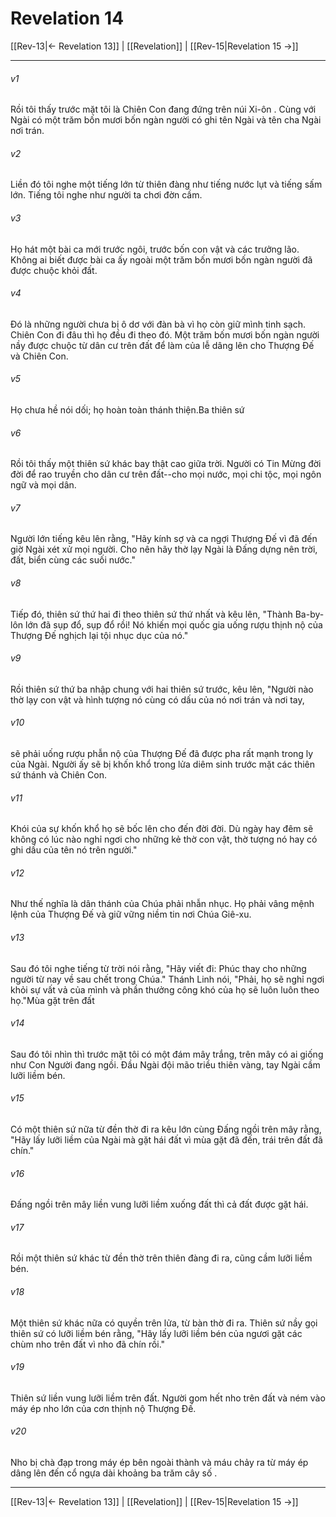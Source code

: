 # Revelation 14

[[Rev-13|← Revelation 13]] | [[Revelation]] | [[Rev-15|Revelation 15 →]]
***



###### v1 
Rồi tôi thấy trước mặt tôi là Chiên Con đang đứng trên núi Xi-ôn . Cùng với Ngài có một trăm bốn mươi bốn ngàn người có ghi tên Ngài và tên cha Ngài nơi trán. 

###### v2 
Liền đó tôi nghe một tiếng lớn từ thiên đàng như tiếng nước lụt và tiếng sấm lớn. Tiếng tôi nghe như người ta chơi đờn cầm. 

###### v3 
Họ hát một bài ca mới trước ngôi, trước bốn con vật và các trưởng lão. Không ai biết được bài ca ấy ngoài một trăm bốn mươi bốn ngàn người đã được chuộc khỏi đất. 

###### v4 
Đó là những người chưa bị ô dơ với đàn bà vì họ còn giữ mình tinh sạch. Chiên Con đi đâu thì họ đều đi theo đó. Một trăm bốn mươi bốn ngàn người nầy được chuộc từ dân cư trên đất để làm của lễ dâng lên cho Thượng Đế và Chiên Con. 

###### v5 
Họ chưa hề nói dối; họ hoàn toàn thánh thiện.Ba thiên sứ 

###### v6 
Rồi tôi thấy một thiên sứ khác bay thật cao giữa trời. Người có Tin Mừng đời đời để rao truyền cho dân cư trên đất--cho mọi nước, mọi chi tộc, mọi ngôn ngữ và mọi dân. 

###### v7 
Người lớn tiếng kêu lên rằng, "Hãy kính sợ và ca ngợi Thượng Đế vì đã đến giờ Ngài xét xử mọi người. Cho nên hãy thờ lạy Ngài là Đấng dựng nên trời, đất, biển cùng các suối nước." 

###### v8 
Tiếp đó, thiên sứ thứ hai đi theo thiên sứ thứ nhất và kêu lên, "Thành Ba-by-lôn lớn đã sụp đổ, sụp đổ rồi! Nó khiến mọi quốc gia uống rượu thịnh nộ của Thượng Đế nghịch lại tội nhục dục của nó." 

###### v9 
Rồi thiên sứ thứ ba nhập chung với hai thiên sứ trước, kêu lên, "Người nào thờ lạy con vật và hình tượng nó cùng có dấu của nó nơi trán và nơi tay, 

###### v10 
sẽ phải uống rượu phẫn nộ của Thượng Đế đã được pha rất mạnh trong ly của Ngài. Người ấy sẽ bị khốn khổ trong lửa diêm sinh trước mặt các thiên sứ thánh và Chiên Con. 

###### v11 
Khói của sự khốn khổ họ sẽ bốc lên cho đến đời đời. Dù ngày hay đêm sẽ không có lúc nào nghỉ ngơi cho những kẻ thờ con vật, thờ tượng nó hay có ghi dấu của tên nó trên người." 

###### v12 
Như thế nghĩa là dân thánh của Chúa phải nhẫn nhục. Họ phải vâng mệnh lệnh của Thượng Đế và giữ vững niềm tin nơi Chúa Giê-xu. 

###### v13 
Sau đó tôi nghe tiếng từ trời nói rằng, "Hãy viết đi: Phúc thay cho những người từ nay về sau chết trong Chúa." Thánh Linh nói, "Phải, họ sẽ nghỉ ngơi khỏi sự vất vả của mình và phần thưởng công khó của họ sẽ luôn luôn theo họ."Mùa gặt trên đất 

###### v14 
Sau đó tôi nhìn thì trước mặt tôi có một đám mây trắng, trên mây có ai giống như Con Người đang ngồi. Đầu Ngài đội mão triều thiên vàng, tay Ngài cầm lưỡi liềm bén. 

###### v15 
Có một thiên sứ nữa từ đền thờ đi ra kêu lớn cùng Đấng ngồi trên mây rằng, "Hãy lấy lưỡi liềm của Ngài mà gặt hái đất vì mùa gặt đã đến, trái trên đất đã chín." 

###### v16 
Đấng ngồi trên mây liền vung lưỡi liềm xuống đất thì cả đất được gặt hái. 

###### v17 
Rồi một thiên sứ khác từ đền thờ trên thiên đàng đi ra, cũng cầm lưỡi liềm bén. 

###### v18 
Một thiên sứ khác nữa có quyền trên lửa, từ bàn thờ đi ra. Thiên sứ nầy gọi thiên sứ có lưỡi liềm bén rằng, "Hãy lấy lưỡi liềm bén của ngươi gặt các chùm nho trên đất vì nho đã chín rồi." 

###### v19 
Thiên sứ liền vung lưỡi liềm trên đất. Người gom hết nho trên đất và ném vào máy ép nho lớn của cơn thịnh nộ Thượng Đế. 

###### v20 
Nho bị chà đạp trong máy ép bên ngoài thành và máu chảy ra từ máy ép dâng lên đến cổ ngựa dài khoảng ba trăm cây số .

***
[[Rev-13|← Revelation 13]] | [[Revelation]] | [[Rev-15|Revelation 15 →]]
